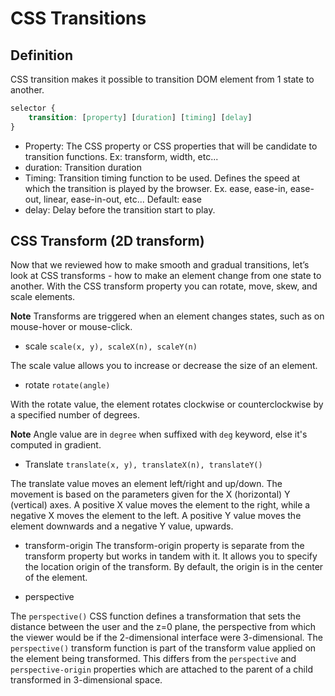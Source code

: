 # CSS Transitions

## Definition

CSS transition makes it possible to transition DOM element from 1 state to another.

```css
selector {
    transition: [property] [duration] [timing] [delay]
}
```

- Property: The CSS property or CSS properties that will be candidate to transition functions. Ex: transform, width, etc...
- duration: Transition duration
- Timing: Transition timing function to be used. Defines the speed at which the transition is played by the browser. Ex. ease, ease-in, ease-out, linear, ease-in-out, etc... Default: ease
- delay: Delay before the transition start to play.

## CSS Transform (2D transform)

Now that we reviewed how to make smooth and gradual transitions, let’s look at CSS transforms - how to make an element change from one state to another. With the CSS transform property you can rotate, move, skew, and scale elements.

**Note**
Transforms are triggered when an element changes states, such as on mouse-hover or mouse-click.

- scale `scale(x, y), scaleX(n), scaleY(n)`

The scale value allows you to increase or decrease the size of an element.

- rotate `rotate(angle)`

With the rotate value, the element rotates clockwise or counterclockwise by a specified number of degrees.

**Note**
Angle value are in `degree` when suffixed with `deg` keyword, else it's computed in gradient.

- Translate `translate(x, y), translateX(n), translateY()`

The translate value moves an element left/right and up/down. The movement is based on the parameters given for the X (horizontal) Y (vertical) axes.
A positive X value moves the element to the right, while a negative X moves the element to the left. A positive Y value moves the element downwards and a negative Y value, upwards.

- transform-origin
The transform-origin property is separate from the transform property but works in tandem with it. It allows you to specify the location origin of the transform. By default, the origin is in the center of the element.

- perspective

The `perspective()` CSS function defines a transformation that sets the distance between the user and the z=0 plane, the perspective from which the viewer would be if the 2-dimensional interface were 3-dimensional.
The `perspective()` transform function is part of the transform value applied on the element being transformed. This differs from the `perspective` and `perspective-origin` properties which are attached to the parent of a child transformed in 3-dimensional space.
